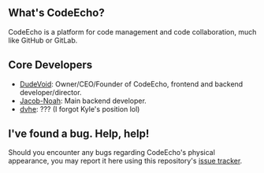 ## What's CodeEcho?
CodeEcho is a platform for code management and code collaboration, much like GitHub or GitLab.

## Core Developers
* [DudeVoid](https://github.com/DudeVoid): Owner/CEO/Founder of CodeEcho, frontend and backend developer/director.
* [Jacob-Noah](https://github.com/Jacob-Noah): Main backend developer.
* [dvhe](https://github.com/dvhe): ??? (I forgot Kyle's position lol)

## I've found a bug. Help, help!
Should you encounter any bugs regarding CodeEcho's physical appearance, you may report it here using this repository's [issue tracker](https://github.com/code-echo/docs/issues/new).
